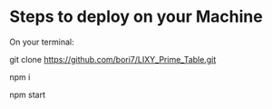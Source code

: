 # Steps to deploy on your Machine

On your terminal:

git clone https://github.com/bori7/LIXY_Prime_Table.git

npm i

npm start
